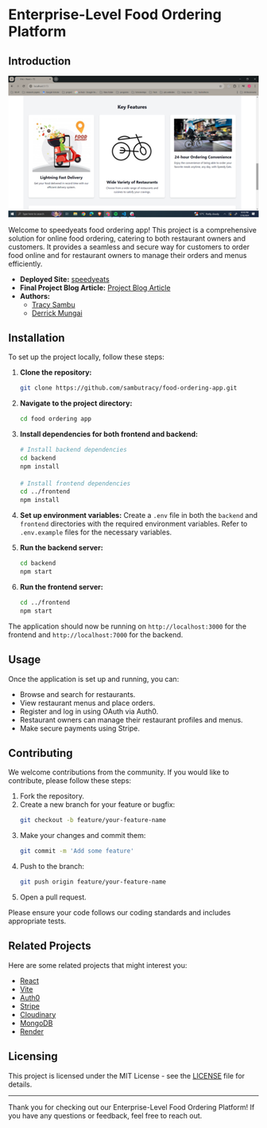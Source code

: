 # Enterprise-Level Food Ordering Platform

## Introduction

![Landing page](frontend/src/assets/screenshotKeyFeatures.png)

Welcome to speedyeats food ordering app! This project is a comprehensive solution for online food ordering, catering to both restaurant owners and customers. It provides a seamless and secure way for customers to order food online and for restaurant owners to manage their orders and menus efficiently.

- **Deployed Site:** [speedyeats](https://food-ordering-app-frontend-rkad.onrender.com)
- **Final Project Blog Article:** [Project Blog Article](https://medium.com/@tracysambut/speedy-eats-blog-post-54baf2600080)
- **Authors:** 
  - [Tracy Sambu](https://www.linkedin.com/in/tracysambu/)
  - [Derrick Mungai](https://ke.linkedin.com/in/derrick-njuguna)

## Installation

To set up the project locally, follow these steps:

1. **Clone the repository:**
   ```sh
   git clone https://github.com/sambutracy/food-ordering-app.git
   ```

2. **Navigate to the project directory:**
   ```sh
   cd food ordering app
   ```

3. **Install dependencies for both frontend and backend:**
   ```sh
   # Install backend dependencies
   cd backend
   npm install

   # Install frontend dependencies
   cd ../frontend
   npm install
   ```

4. **Set up environment variables:**
   Create a `.env` file in both the `backend` and `frontend` directories with the required environment variables. Refer to `.env.example` files for the necessary variables.

5. **Run the backend server:**
   ```sh
   cd backend
   npm start
   ```

6. **Run the frontend server:**
   ```sh
   cd ../frontend
   npm start
   ```

The application should now be running on `http://localhost:3000` for the frontend and `http://localhost:7000` for the backend.

## Usage

Once the application is set up and running, you can:

- Browse and search for restaurants.
- View restaurant menus and place orders.
- Register and log in using OAuth via Auth0.
- Restaurant owners can manage their restaurant profiles and menus.
- Make secure payments using Stripe.

## Contributing

We welcome contributions from the community. If you would like to contribute, please follow these steps:

1. Fork the repository.
2. Create a new branch for your feature or bugfix:
   ```sh
   git checkout -b feature/your-feature-name
   ```
3. Make your changes and commit them:
   ```sh
   git commit -m 'Add some feature'
   ```
4. Push to the branch:
   ```sh
   git push origin feature/your-feature-name
   ```
5. Open a pull request.

Please ensure your code follows our coding standards and includes appropriate tests.

## Related Projects

Here are some related projects that might interest you:

- [React](https://reactjs.org/)
- [Vite](https://vitejs.dev/)
- [Auth0](https://auth0.com/)
- [Stripe](https://stripe.com/)
- [Cloudinary](https://cloudinary.com/)
- [MongoDB](https://mongodb.com/)
- [Render](https://render.com/)

## Licensing

This project is licensed under the MIT License - see the [LICENSE](LICENSE) file for details.

---

Thank you for checking out our Enterprise-Level Food Ordering Platform! If you have any questions or feedback, feel free to reach out.
